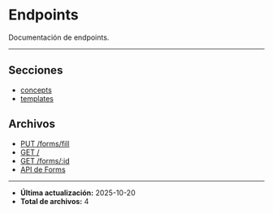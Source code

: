 # Endpoints

Documentación de endpoints.

---

## Secciones

- [concepts](./concepts/00_README.md)
- [templates](./templates/00_README.md)

## Archivos

- [PUT /forms/fill](./form-fill.md)
- [GET /](./healthcheck.md)
- [GET /forms/:id](./patient-forms-list.md)
- [API de Forms](./README.md)

---

- **Última actualización:** 2025-10-20  
- **Total de archivos:** 4
